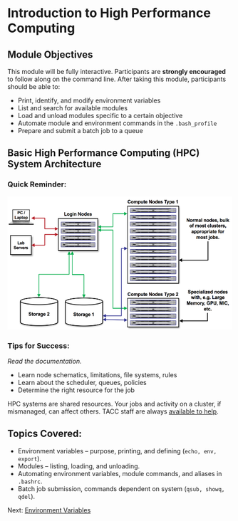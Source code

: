 # Introduction to High Performance Computing

## Module Objectives

This module will be fully interactive. Participants are **strongly encouraged** to follow along on the command line. After taking this module, participants should be able to:

 * Print, identify, and modify environment variables
 * List and search for available modules
 * Load and unload modules specific to a certain objective
 * Automate module and environment commands in the `.bash_profile`
 * Prepare and submit a batch job to a queue



## Basic High Performance Computing (HPC) System Architecture

### Quick Reminder:

<center><img src="../resources/hpc_schematic.png" style="height:300px;"></center>


### Tips for Success:

*Read the documentation.*

 * Learn node schematics, limitations, file systems, rules
 * Learn about the scheduler, queues, policies
 * Determine the right resource for the job

HPC systems are shared resources. Your jobs and activity on a cluster, if mismanaged, can affect others. TACC staff are always [available to help](https://portal.tacc.utexas.edu/tacc-consulting).


## Topics Covered:

 * Environment variables – purpose, printing, and defining (`echo, env, export`).
 * Modules – listing, loading, and unloading.
 * Automating environment variables, module commands, and aliases in `.bashrc`.
 * Batch job submission, commands dependent on system (`qsub, showq, qdel`).


Next: [Environment Variables](intro_to_hpc_02.md)


